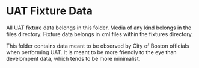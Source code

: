 # UAT Fixture Data

All UAT fixture data belongs in this folder. Media of any kind belongs
in the files directory. Fixture data belongs in xml files within the fixtures
directory.

This folder contains data meant to be observed by City of Boston officials when
performing UAT. It is meant to be more friendly to the eye than develompent
data, which tends to be more minimalist.
